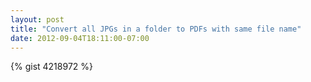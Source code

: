 ```yaml
---
layout: post
title: "Convert all JPGs in a folder to PDFs with same file name"
date: 2012-09-04T18:11:00-07:00
---
```


{% gist 4218972 %}

